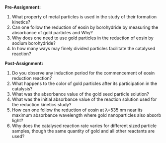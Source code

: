 **Pre-Assignment:**

1. What property of metal particles is used in the study of their formation kinetics?  
2. Can one follow the reduction of eosin by borohydride by measuring the absorbance of gold particles and Why?  
3. Why does one need to use gold particles in the reduction of eosin by sodium borohydride?  
4. In how many ways may finely divided particles facilitate the catalysed reaction?  

**Post-Assignment:**

1. Do you observe any induction period for the commencement of eosin reduction reaction?  
2. What happens to the color of gold particles after its participation in the catalysis?  
3. What was the absorbance value of the gold seed particle solution?  
4. What was the initial absorbance value of the reaction solution used for the reduction kinetics study?  
5. How can one follow the reduction of eosin at λ=535 nm near its maximum absorbance wavelength where gold nanoparticles also absorb light?  
6. Why does the catalysed reaction rate varies for different sized particle samples, though the same quantity of gold and all other reactants are used?

